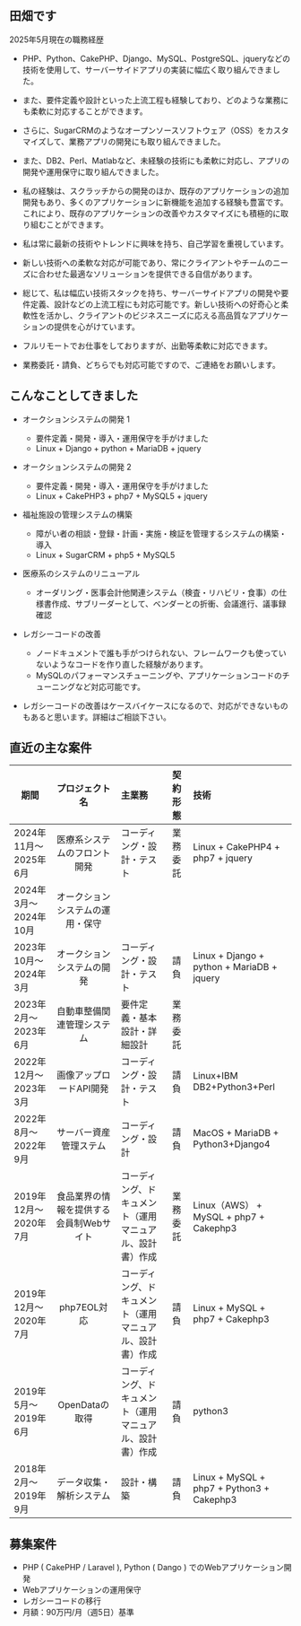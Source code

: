 ## 田畑です

2025年5月現在の職務経歴

- PHP、Python、CakePHP、Django、MySQL、PostgreSQL、jqueryなどの技術を使用して、サーバーサイドアプリの実装に幅広く取り組んできました。

- また、要件定義や設計といった上流工程も経験しており、どのような業務にも柔軟に対応することができます。
- さらに、SugarCRMのようなオープンソースソフトウェア（OSS）をカスタマイズして、業務アプリの開発にも取り組んできました。
- また、DB2、Perl、Matlabなど、未経験の技術にも柔軟に対応し、アプリの開発や運用保守に取り組んできました。
- 私の経験は、スクラッチからの開発のほか、既存のアプリケーションの追加開発もあり、多くのアプリケーションに新機能を追加する経験も豊富です。これにより、既存のアプリケーションの改善やカスタマイズにも積極的に取り組むことができます。
- 私は常に最新の技術やトレンドに興味を持ち、自己学習を重視しています。
- 新しい技術への柔軟な対応が可能であり、常にクライアントやチームのニーズに合わせた最適なソリューションを提供できる自信があります。
- 総じて、私は幅広い技術スタックを持ち、サーバーサイドアプリの開発や要件定義、設計などの上流工程にも対応可能です。新しい技術への好奇心と柔軟性を活かし、クライアントのビジネスニーズに応える高品質なアプリケーションの提供を心がけています。

- フルリモートでお仕事をしておりますが、出勤等柔軟に対応できます。
- 業務委託・請負、どちらでも対応可能ですので、ご連絡をお願いします。


## こんなことしてきました
- オークションシステムの開発 1
  - 要件定義・開発・導入・運用保守を手がけました
  - Linux + Django + python + MariaDB + jquery

- オークションシステムの開発 2
  - 要件定義・開発・導入・運用保守を手がけました
  - Linux + CakePHP3 + php7 + MySQL5 + jquery

- 福祉施設の管理システムの構築
  - 障がい者の相談・登録・計画・実施・検証を管理するシステムの構築・導入
  - Linux + SugarCRM +  php5 + MySQL5
- 医療系のシステムのリニューアル
  - オーダリング・医事会計他関連システム（検査・リハビリ・食事）の仕様書作成、サブリーダーとして、ベンダーとの折衝、会議進行、議事録確認

- レガシーコードの改善
  - ノードキュメントで誰も手がつけられない、フレームワークも使っていないようなコードを作り直した経験があります。
  - MySQLのパフォーマンスチューニングや、アプリケーションコードのチューニングなど対応可能です。
 - レガシーコードの改善はケースバイケースになるので、対応ができないものもあると思います。詳細はご相談下さい。

## 直近の主な案件
|期間 | プロジェクト名 | 主業務 |契約形態|技術|
|---| :---: | :--- | :--- | :--- |
|2024年11月〜2025年6月|医療系システムのフロント開発|コーディング・設計・テスト|業務委託|Linux + CakePHP4 + php7 + jquery|
|2024年3月〜2024年10月|オークションシステムの運用・保守||
|2023年10月〜2024年3月|オークションシステムの開発|コーディング・設計・テスト|請負|Linux + Django + python + MariaDB + jquery|
|2023年2月〜2023年6月|自動車整備関連管理システム|要件定義・基本設計・詳細設計|業務委託||
|2022年12月〜2023年3月|画像アップロードAPI開発|コーディング・設計・テスト|請負|Linux+IBM DB2+Python3+Perl|
|2022年8月〜2022年9月|サーバー資産管理ステム|コーディング・設計|請負|MacOS + MariaDB + Python3+Django4|
|2019年12月〜2020年7月|食品業界の情報を提供する会員制Webサイト|コーディング、ドキュメント（運用マニュアル、設計書）作成|業務委託|Linux（AWS） + MySQL + php7 + Cakephp3|
|2019年12月〜2020年7月|php7EOL対応|コーディング、ドキュメント（運用マニュアル、設計書）作成|請負|Linux + MySQL + php7 + Cakephp3|
|2019年5月〜2019年6月|OpenDataの取得|コーディング、ドキュメント（運用マニュアル、設計書）作成|請負|python3|
|2018年2月〜2019年9月|データ収集・解析システム|設計・構築|請負|Linux + MySQL + php7 + Python3 + Cakephp3|

## 募集案件
- PHP ( CakePHP / Laravel ), Python ( Dango ) でのWebアプリケーション開発
- Webアプリケーションの運用保守
- レガシーコードの移行
- 月額：90万円/月（週5日）基準

 
